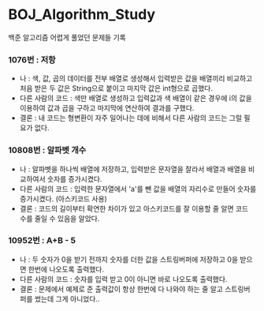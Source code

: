 # BOJ_Algorithm_Study
백준 알고리즘 어렵게 풀었던 문제들 기록

### 1076번 : 저항 
* 나 : 색, 값, 곱의 데이터를 전부 배열로 생성해서 입력받은 값을 배열끼리 비교하고 처음 받은 두 값은 String으로 붙이고 마지막 값은 int형으로 곱했다.
* 다른 사람의 코드 : 색만 배열로 생성하고 입력값과 색 배열이 같은 경우에 i의 값을 이용하여 값과 곱을 구하고 마지막에 연산하여 결과를 구했다.
* 결론 : 내 코드는 형변환이 자주 일어나는 데에 비해서 다른 사람의 코드는 그럴 필요가 없다.

### 10808번 : 알파벳 개수 
* 나 : 알파벳을 하나씩 배열에 저장하고, 입력받은 문자열을 잘라서 배열과 배열을 비교하여서 숫자를 증가시켰다.
* 다른 사람의 코드 : 입력한 문자열에서 'a'를 뺀 값을 배열의 자리수로 만들어 숫자를 증가시켰다. (아스키코드 사용)
* 결론 : 코드의 길이부터 확연한 차이가 있고 아스키코드를 잘 이용할 줄 알면 코드 수를 줄일 수 있음을 알았다. 

### 10952번 : A+B - 5 
* 나 : 두 숫자가 0을 받기 전까지 숫자를 더한 값을 스트링버퍼에 저장하고 0을 받으면 한번에 나오도록 출력했다.
* 다른 사람의 코드 : 숫자를 입력 받고 0이 아니면 바로 나오도록 출력했다.
* 결론 : 문제에서 예제로 준 출력값이 항상 한번에 다 나와야 하는 줄 알고 스트링버퍼를 썼는데 그게 아니었다..
